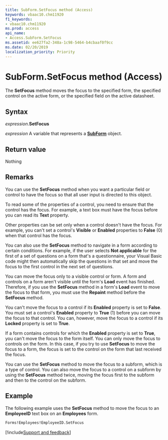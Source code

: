 ```yaml
---
title: SubForm.SetFocus method (Access)
keywords: vbaac10.chm11920
f1_keywords:
- vbaac10.chm11920
ms.prod: access
api_name:
- Access.SubForm.SetFocus
ms.assetid: ee627fa2-348a-1c98-5464-b4cbaaf0f9cc
ms.date: 02/20/2019
localization_priority: Priority
---
```



# SubForm.SetFocus method (Access)

The **SetFocus** method moves the focus to the specified form, the specified control on the active form, or the specified field on the active datasheet.


## Syntax

_expression_.**SetFocus**

_expression_ A variable that represents a **[SubForm](Access.SubForm.md)** object.


## Return value

Nothing


## Remarks

You can use the **SetFocus** method when you want a particular field or control to have the focus so that all user input is directed to this object.

To read some of the properties of a control, you need to ensure that the control has the focus. For example, a text box must have the focus before you can read its **Text** property.

Other properties can be set only when a control doesn't have the focus. For example, you can't set a control's **Visible** or **Enabled** properties to **False** (0) when that control has the focus.

You can also use the **SetFocus** method to navigate in a form according to certain conditions. For example, if the user selects **Not applicable** for the first of a set of questions on a form that's a questionnaire, your Visual Basic code might then automatically skip the questions in that set and move the focus to the first control in the next set of questions.

You can move the focus only to a visible control or form. A form and controls on a form aren't visible until the form's **Load** event has finished. Therefore, if you use the **SetFocus** method in a form's **Load** event to move the focus to that form, you must use the **Repaint** method before the **SetFocus** method.

You can't move the focus to a control if its **Enabled** property is set to **False**. You must set a control's **Enabled** property to **True** (1) before you can move the focus to that control. You can, however, move the focus to a control if its **Locked** property is set to **True**.

If a form contains controls for which the **Enabled** property is set to **True**, you can't move the focus to the form itself. You can only move the focus to controls on the form. In this case, if you try to use **SetFocus** to move the focus to a form, the focus is set to the control on the form that last received the focus.

You can use the **SetFocus** method to move the focus to a subform, which is a type of control. You can also move the focus to a control on a subform by using the **SetFocus** method twice, moving the focus first to the subform and then to the control on the subform.


## Example

The following example uses the **SetFocus** method to move the focus to an **EmployeeID** text box on an **Employees** form.

```vb
Forms!Employees!EmployeeID.SetFocus
```



[!include[Support and feedback](~/includes/feedback-boilerplate.md)]